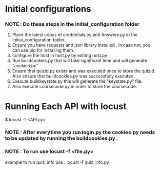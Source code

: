 # Initial configurations
### NOTE : Do these steps in the initial_configuration folder
 1. Place the latest copys of credentials.py and Answers.py in the initial_configuration folder.
 2. Ensure you have requests  and json library installed . In case not, you can use pip for installing them.
 3. configure the host in host.py by editing host.py
 4. Run buildcookies.py that will take significant time and will generate "cookies.py"
 5. Ensure that quizid.py exists and was executed once to store the quizid. Also ensure that buildcookies.py was successfully executed.
 6. Execute buildkeystate.py this will generate the "keystate.py" file.
 7. Also execute coursecode.py in order to store the coursecode.
 <!-- 8. Also ensure that Answers.py is in the initial_configuration folder. -->
 <!-- 8. execute files.sh to apply changes to all files -->
# Running Each API with locust
 $ locust -f <API.py>
### NOTE : After everytime you run login.py the cookies.py needs to be updated by running the buildcookies.py .
### NOTE : To run use locust -f <file.py>
example to run quiz_info use : locust -f quiz_info.py
